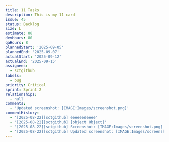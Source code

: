 ```yaml
---
title: 11 Tasks
description: This is my 11 card
issue: 45
status: Backlog
size: L
estimate: 88
devHours: 80
qaHours: 8
plannedStart: '2025-09-05'
plannedEnd: '2025-09-07'
actualStart: '2025-09-12'
actualEnd: '2025-09-15'
assignees:
  - sctgithub
labels:
  - bug
priority: Critical
sprint: Sprint 2
relationships:
  - null
comments:
  - 'Updated screenshot: [IMAGE:Images/screenshot.png]'
commentHistory:
  - '[2025-08-22][sctgithub] eeeeeeeeeee'
  - '[2025-08-22][sctgithub] [object Object]'
  - '[2025-08-22][sctgithub] Screenshot: [IMAGE:Images/screenshot.png]'
  - '[2025-08-22][sctgithub] Updated screenshot: [IMAGE:Images/screenshot.png]'
---
```


